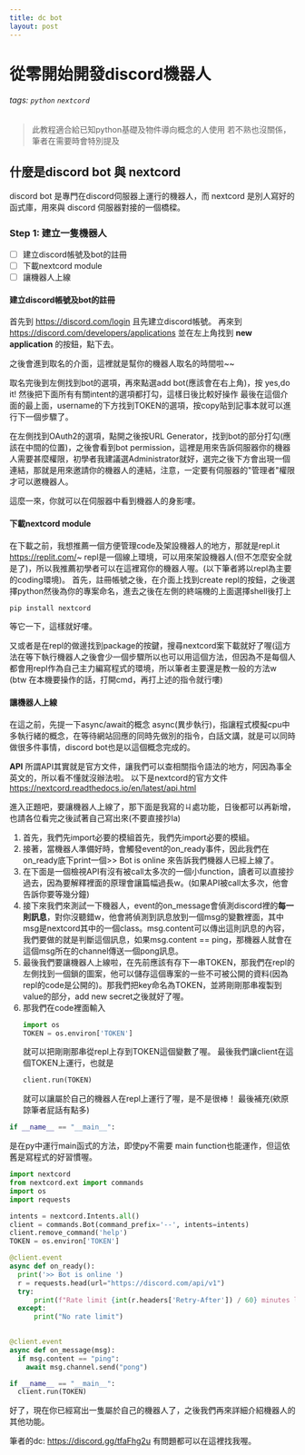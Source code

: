 ```yaml
---
title: dc bot
layout: post
---
```



# 從零開始開發discord機器人

###### tags: `python` `nextcord`

> 此教程適合給已知python基礎及物件導向概念的人使用
> 若不熟也沒關係，筆者在需要時會特別提及

## 什麼是discord bot 與 nextcord
discord bot 是專門在discord伺服器上運行的機器人，而 nextcord 是別人寫好的函式庫，用來與 discord 伺服器對接的一個橋樑。

### Step 1: 建立一隻機器人

- [ ] 建立discord帳號及bot的註冊
- [ ] 下載nextcord module
- [ ] 讓機器人上線

#### 建立discord帳號及bot的註冊
首先到 https://discord.com/login 且先建立discord帳號。
再來到 https://discord.com/developers/applications 並在左上角找到 **new application** 的按鈕，點下去。

之後會進到取名的介面，這裡就是幫你的機器人取名的時間啦~~

取名完後到左側找到bot的選項，再來點選add bot(應該會在右上角)，按 yes,do it!
然後把下面所有有關intent的選項都打勾，這樣日後比較好操作
最後在這個介面的最上面，username的下方找到TOKEN的選項，按copy貼到記事本就可以進行下一個步驟了。

在左側找到OAuth2的選項，點開之後按URL Generator，找到bot的部分打勾(應該在中間的位置)，之後會看到bot permission，這裡是用來告訴伺服器你的機器人需要甚麼權限，初學者我建議選Administrator就好，選完之後下方會出現一個連結，那就是用來邀請你的機器人的連結，注意，一定要有伺服器的"管理者"權限才可以邀機器人。

這麼一來，你就可以在伺服器中看到機器人的身影嘍。

#### 下載nextcord module

在下載之前，我想推薦一個方便管理code及架設機器人的地方，那就是repl.it https://replit.com/~
repl是一個線上環境，可以用來架設機器人(但不怎麼安全就是了)，所以我推薦初學者可以在這裡寫你的機器人喔。(以下筆者將以repl為主要的coding環境)。
首先，註冊帳號之後，在介面上找到create repl的按鈕，之後選擇python然後為你的專案命名，進去之後在左側的終端機的上面選擇shell後打上 
``` py
pip install nextcord
```
等它一下，這樣就好嘍。

又或者是在repl的做邊找到package的按鍵，搜尋nextcord案下載就好了喔(這方法在等下執行機器人之後會少一個步驟所以也可以用這個方法，但因為不是每個人都會用repl作為自己主力編寫程式的環境，所以筆者主要還是教一般的方法w
(btw 在本機要操作的話，打開cmd，再打上述的指令就行嘍)


#### 讓機器人上線

在這之前，先提一下async/await的概念
async(異步執行)，指讓程式模擬cpu中多執行緒的概念，在等待網站回應的同時先做別的指令，白話文講，就是可以同時做很多件事情，discord bot也是以這個概念完成的。

**API**
所謂API其實就是官方文件，讓我們可以查相關指令語法的地方，阿因為事全英文的，所以看不懂就沒辦法啦。
以下是nextcord的官方文件
https://nextcord.readthedocs.io/en/latest/api.html


進入正題吧，要讓機器人上線了，那下面是我寫的ㄐ處功能，日後都可以再新增，也請各位看完之後試著自己寫出來(不要直接抄la)

1. 首先，我們先import必要的模組首先，我們先import必要的模組。
2. 接著，當機器人準備好時，會觸發event的on_ready事件，因此我們在on_ready底下print一個>> Bot is online 來告訴我們機器人已經上線了。
3. 在下面是一個檢視API有沒有被call太多次的一個小function，讀者可以直接抄過去，因為要解釋裡面的原理會讓篇幅過長w。(如果API被call太多次，他會告訴你要等幾分鐘)
4. 接下來我們來測試一下機器人，event的on_message會偵測discord裡的**每一則訊息**，對你沒聽錯w，他會將偵測到訊息放到一個msg的變數裡面，其中msg是nextcord其中的一個class。msg.content可以傳出這則訊息的內容，我們要做的就是判斷這個訊息，如果msg.content == ping，那機器人就會在這個msg所在的channel傳送一個pong訊息。
5. 最後我們要讓機器人上線啦，在先前應該有存下一串TOKEN，那我們在repl的左側找到一個鎖的圖案，他可以儲存這個專案的一些不可被公開的資料(因為repl的code是公開的)。那我們把key命名為TOKEN，並將剛剛那串複製到value的部分，add new secret之後就好了喔。
6. 那我們在code裡面輸入 
    ``` py
    import os
    TOKEN = os.environ['TOKEN']
     ``` 
     就可以把剛剛那串從repl上存到TOKEN這個變數了喔。
     最後我們讓client在這個TOKEN上運行，也就是 
     ```py
     client.run(TOKEN)
     ```
     就可以讓屬於自己的機器人在repl上運行了喔，是不是很棒！
最後補充(欸原諒筆者屁話有點多)
```py
if __name__ == "__main__":
```
是在py中運行main函式的方法，即使py不需要 main function也能運作，但這依舊是寫程式的好習慣喔。
``` py
import nextcord
from nextcord.ext import commands
import os
import requests

intents = nextcord.Intents.all()
client = commands.Bot(command_prefix='--', intents=intents)
client.remove_command('help')
TOKEN = os.environ['TOKEN']

@client.event
async def on_ready():
  print('>> Bot is online ')
  r = requests.head(url="https://discord.com/api/v1")
  try:
      print(f"Rate limit {int(r.headers['Retry-After']) / 60} minutes left")
  except:
      print("No rate limit")
      

@client.event
async def on_message(msg):
  if msg.content == "ping":
    await msg.channel.send("pong") 

if __name__ == "__main__":
  client.run(TOKEN)
```

好了，現在你已經寫出一隻屬於自己的機器人了，之後我們再來詳細介紹機器人的其他功能。

筆者的dc: https://discord.gg/tfaFhg2u
有問題都可以在這裡找我喔。
